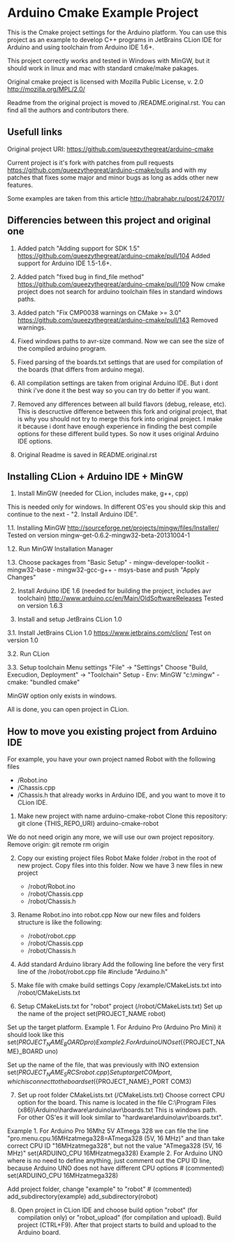 Arduino Cmake Example Project
===============================

This is the Cmake project settings for the Arduino platform. 
You can use this project as an example to develop C++ programs 
in JetBrains CLion IDE for Arduino and using toolchain from 
Arduino IDE 1.6+.

This project correctly works and tested in Windows with MinGW, 
but it should work in linux and mac with standard cmake/make pakages.

Original cmake project is licensed with 
Mozilla Public License, v. 2.0 http://mozilla.org/MPL/2.0/

Readme from the original project is moved to /README.original.rst. 
You can find all the authors and contributors there.

Usefull links
-------------------------------
Original project URI: https://github.com/queezythegreat/arduino-cmake

Current project is it's fork with patches from pull requests 
https://github.com/queezythegreat/arduino-cmake/pulls 
and with my patches that fixes some major and minor bugs 
as long as adds other new features.

Some examples are taken from this article http://habrahabr.ru/post/247017/

Differencies between this project and original one
-------------------------------
1. Added patch "Adding support for SDK 1.5" 
    https://github.com/queezythegreat/arduino-cmake/pull/104 
    Added support for Arduino IDE 1.5-1.6+.

2. Added patch "fixed bug in find_file method" 
    https://github.com/queezythegreat/arduino-cmake/pull/109 
    Now cmake project does not search for arduino toolchain 
    files in standard windows paths.

3. Added patch "Fix CMP0038 warnings on CMake >= 3.0" 
    https://github.com/queezythegreat/arduino-cmake/pull/143 
    Removed warnings.

4. Fixed windows paths to avr-size command. Now we can see the size of the compiled arduino program.

5. Fixed parsing of the boards.txt settings that are used for compilation of the boards (that differs from arduino mega).

6. All compilation settings are taken from original Arduino IDE. 
    But i dont think i've done it the best way so you can try do better if you want.

7. Removed any differences between all build flavors (debug, release, etc). This is descructive difference between this fork 
    and original project, that is why you should not try to merge this fork into original project. 
    I make it because i dont have enough experience in finding the best compile options for these different build types. 
    So now it uses original Arduino IDE options.

8. Original Readme is saved in README.original.rst

Installing CLion + Arduino IDE + MinGW
-----------------------------------
1. Install MinGW (needed for CLion, includes make, g++, cpp)

This is needed only for windows. In different OS'es you should skip this and continue to 
the next - "2. Install Arduino IDE".

1.1. Installing MinGW 
    http://sourceforge.net/projects/mingw/files/Installer/ 
    Tested on version mingw-get-0.6.2-mingw32-beta-20131004-1

1.2. Run MinGW Installation Manager

1.3. Choose packages from "Basic Setup" 
    - mingw-developer-toolkit
    - mingw32-base
    - mingw32-gcc-g++
    - msys-base
and push "Apply Changes"

2. Install Arduino IDE 1.6 (needed for building the project, includes avr toolchain) 
    http://www.arduino.cc/en/Main/OldSoftwareReleases 
    Tested on version 1.6.3

3. Install and setup JetBrains CLion 1.0

3.1. Install JetBrains CLion 1.0 
    https://www.jetbrains.com/clion/ 
    Test on version 1.0

3.2. Run CLion

3.3. Setup toolchain 
    Menu settings "File" -> "Settings" 
    Choose "Build, Execudion, Deployment" -> "Toolchain" 
    Setup 
        - Env: MinGW "c:\mingw"
        - cmake: "bundled cmake"

MinGW option only exists in windows.

All is done, you can open project in CLion.

How to move you existing project from Arduino IDE
-----------------------------------

For example, you have your own project named Robot with the following files
- /Robot.ino 
- /Chassis.cpp
- /Chassis.h
that already works in Arduino IDE, and you want to move it to CLion IDE.

1. Make new project with name arduino-cmake-robot 
Clone this repository: 
    git clone {THIS_REPO_URI} arduino-cmake-robot

We do not need origin any more, we will use our own project repository. 
Remove origin: 
    git remote rm origin

2. Copy our existing project files Robot 
Make folder /robot in the root of new project. 
Copy files into this folder. Now we have 3 new files in new project
    - /robot/Robot.ino
    - /robot/Chassis.cpp
    - /robot/Chassis.h

3. Rename Robot.ino into robot.cpp 
Now our new files and folders structure is like the following:
    - /robot/robot.cpp
    - /robot/Chassis.cpp
    - /robot/Chassis.h

4. Add standard Arduino library 
Add the following line before the very first line of the /robot/robot.cpp file
    #include "Arduino.h"

5. Make file with cmake build settings 
Copy /example/CMakeLists.txt into /robot/CMakeLists.txt

6. Setup CMakeLists.txt for "robot" project (/robot/CMakeLists.txt) 
Set up the name of the project 
    set(PROJECT_NAME robot)

Set up the target platform. 
Example 1. For Arduino Pro (Arduino Pro Mini) it should look like this 
    set(${PROJECT_NAME}_BOARD pro) 
Example 2. For Arduino UNO 
    set(${PROJECT_NAME}_BOARD uno)

Set up the name of the file, that was previously with INO extension 
    set(${PROJECT_NAME}_SRCS robot.cpp) 
Set up target COM port, which is connect to the board 
    set(${PROJECT_NAME}_PORT COM3)

7. Set up root folder CMakeLists.txt (/CMakeLists.txt) 
Choose correct CPU option for the board. 
This name is located in the file 
    C:\Program Files (x86)\Arduino\hardware\arduino\avr\boards.txt 
This is windows path. For other OS'es it will look similar to 
"hardware\arduino\avr\boards.txt".

Example 1. For Arduino Pro 16Mhz 5V ATmega 328 
we can file the line "pro.menu.cpu.16MHzatmega328=ATmega328 (5V, 16 MHz)" 
and than take correct CPU ID "16MHzatmega328", but not the value "ATmega328 (5V, 16 MHz)" 
     set(ARDUINO_CPU 16MHzatmega328) 
Example 2. For Arduino UNO where is no need to define anything, just comment out the CPU ID line, 
because Arduino UNO does not have different CPU options 
    # (commented) set(ARDUINO_CPU 16MHzatmega328)

Add project folder, change "example" to "robot" 
    # (commented) add_subdirectory(example) 
    add_subdirectory(robot)

8. Open project in CLion IDE and choose build option "robot" (for compilation only)
or "robot_upload" (for compilation and upload).
Build project (CTRL+F9). After that project starts to build and upload to the Arduino board.

